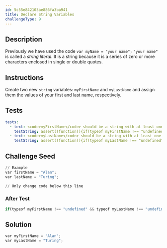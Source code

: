 ```yaml
---
id: 5c55e842103ae886fa3ba941
title: Declare String Variables
challengeType: 9
---
```


## Description
<section id='description'>
Previously we have used the code
<code>var myName = "your name";</code>
<code>"your name"</code> is called a <dfn>string</dfn> <dfn>literal</dfn>. It is a string because it is a series of zero or more characters enclosed in single or double quotes.
</section>

## Instructions
<section id='instructions'>
Create two new <code>string</code> variables: <code>myFirstName</code> and <code>myLastName</code> and assign them the values of your first and last name, respectively.
</section>

## Tests
<section id='tests'>

```yml
tests:
  - text: <code>myFirstName</code> should be a string with at least one character in it.
    testString: assert((function(){if(typeof myFirstName !== "undefined" && typeof myFirstName === "string" && myFirstName.length > 0){return true;}else{return false;}})(), '<code>myFirstName</code> should be a string with at least one character in it.');
  - text: <code>myLastName</code> should be a string with at least one character in it.
    testString: assert((function(){if(typeof myLastName !== "undefined" && typeof myLastName === "string" && myLastName.length > 0){return true;}else{return false;}})(), '<code>myLastName</code> should be a string with at least one character in it.');

```

</section>

## Challenge Seed
<section id='challengeSeed'>

<div id='py-seed'>

```python
// Example
var firstName = "Alan";
var lastName = "Turing";

// Only change code below this line


```

</div>


### After Test
<div id='js-teardown'>

```python
if(typeof myFirstName !== "undefined" && typeof myLastName !== "undefined"){(function(){return myFirstName + ', ' + myLastName;})();}
```

</div>

</section>

## Solution
<section id='solution'>


```python
var myFirstName = "Alan";
var myLastName = "Turing";
```

</section>
